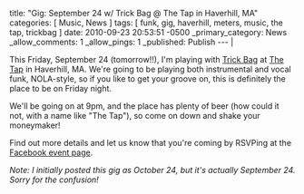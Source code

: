 title: "Gig: September 24 w/ Trick Bag @ The Tap in Haverhill, MA"
categories: [ Music, News ]
tags: [ funk, gig, haverhill, meters, music, the tap, trickbag ]
date: 2010-09-23 20:53:51 -0500
_primary_category: News
_allow_comments: 1
_allow_pings: 1
_published: Publish
--- |

This Friday, September 24 (tomorrow!!), I'm playing with [Trick Bag](http://trickbagmusic.com/) at [The Tap](http://www.tapbrewpub.com/) in Haverhill, MA. We're going to be playing both instrumental and vocal funk, NOLA-style, so if you like to get your groove on, this is definitely the place to be on Friday night.

We'll be going on at 9pm, and the place has plenty of beer (how could it not, with a name like "The Tap"), so come on down and shake your moneymaker!

Find out more details and let us know that you're coming by RSVPing at the [Facebook event page](http://www.facebook.com/event.php?eid=161658717177570).

_Note: I initially posted this gig as October 24, but it's actually September 24. Sorry for the confusion!_

